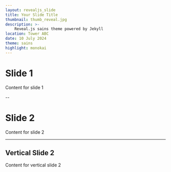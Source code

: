 ```yaml
---
layout: revealjs_slide
title: Your Slide Title
thumbnail: thumb_reveal.jpg
description: >-
    Reveal.js sains theme powered by Jekyll
location: Tower ABC
date: 10 July 2024
theme: sains
highlight: monokai
---
```


# Slide 1
Content for slide 1

--

# Slide 2
Content for slide 2

---

## Vertical Slide 2
Content for vertical slide 2

